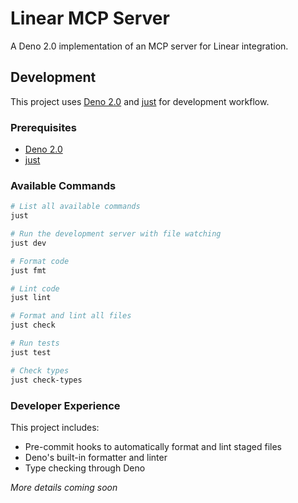 # Linear MCP Server

A Deno 2.0 implementation of an MCP server for Linear integration.

## Development

This project uses [Deno 2.0](https://docs.deno.com) and [just](https://github.com/casey/just) for development workflow.

### Prerequisites

- [Deno 2.0](https://docs.deno.com)
- [just](https://github.com/casey/just)

### Available Commands

```bash
# List all available commands
just

# Run the development server with file watching
just dev

# Format code
just fmt

# Lint code
just lint

# Format and lint all files
just check

# Run tests
just test

# Check types
just check-types
```

### Developer Experience

This project includes:

- Pre-commit hooks to automatically format and lint staged files
- Deno's built-in formatter and linter
- Type checking through Deno

_More details coming soon_
